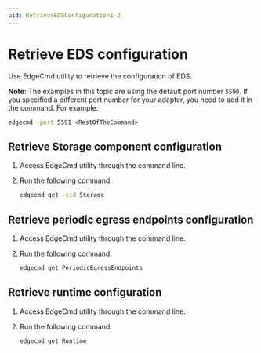 ```yaml
---
uid: RetrieveEDSConfiguration1-2
---
```


# Retrieve EDS configuration

Use EdgeCmd utility to retrieve the configuration of EDS.

**Note:** The examples in this topic are using the default port number `5590`. If you specified a different port number for your adapter, you need to add it in the command. For example:

```cmd
edgecmd -port 5591 <RestOfTheCommand>
```

## Retrieve Storage component configuration

1. Access EdgeCmd utility through the command line.
2. Run the following command:

    ```cmd
    edgecmd get -cid Storage
    ```

## Retrieve periodic egress endpoints configuration

1. Access EdgeCmd utility through the command line.
2. Run the following command:

    ```cmd
    edgecmd get PeriodicEgressEndpoints
    ```

## Retrieve runtime configuration

1. Access EdgeCmd utility through the command line.
2. Run the following command:

    ```cmd
    edgecmd get Runtime
    ```

